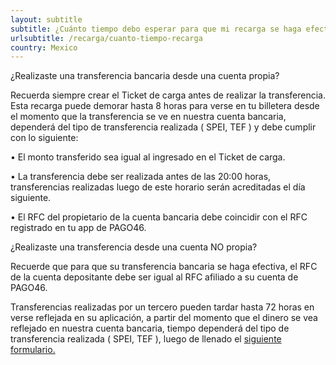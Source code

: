 ```yaml
---
layout: subtitle
subtitle: ¿Cuánto tiempo debo esperar para que mi recarga se haga efectiva?
urlsubtitle: /recarga/cuanto-tiempo-recarga
country: Mexico
---
```

¿Realizaste una transferencia bancaria desde una cuenta propia? 

Recuerda siempre crear el Ticket de carga antes de realizar la transferencia. Esta recarga puede demorar hasta 8 horas para verse en tu billetera desde el momento que la transferencia se ve en nuestra cuenta bancaria, dependerá del tipo de transferencia realizada ( SPEI, TEF )  y debe cumplir con lo siguiente:

• El monto transferido sea igual al ingresado en el Ticket de carga.

• La transferencia debe ser realizada antes de las 20:00 horas, transferencias realizadas luego de este horario serán acreditadas el día siguiente.

• El RFC del propietario de la cuenta bancaria debe coincidir con el RFC registrado en tu app de PAGO46.



 ¿Realizaste una transferencia desde una cuenta NO propia?

Recuerde que para que su transferencia bancaria se haga efectiva, el RFC de la cuenta depositante debe ser igual al RFC afiliado a su cuenta de PAGO46.

Transferencias realizadas por un tercero pueden tardar hasta 72 horas en verse reflejada en su aplicación, a partir del momento que el dinero se vea reflejado en nuestra cuenta bancaria, tiempo dependerá del tipo de transferencia realizada ( SPEI, TEF ), luego de llenado el [siguiente formulario.](/contact-us/7)